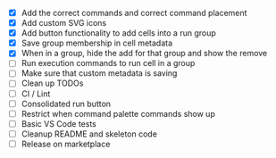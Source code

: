 - [x] Add the correct commands and correct command placement
- [x] Add custom SVG icons
- [x] Add button functionality to add cells into a run group
- [x] Save group membership in cell metadata
- [x] When in a group, hide the add for that group and show the remove
- [ ] Run execution commands to run cell in a group
- [ ] Make sure that custom metadata is saving
- [ ] Clean up TODOs
- [ ] CI / Lint
- [ ] Consolidated run button
- [ ] Restrict when command palette commands show up
- [ ] Basic VS Code tests
- [ ] Cleanup README and skeleton code
- [ ] Release on marketplace
